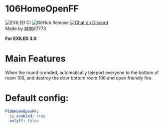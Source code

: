 # 106HomeOpenFF
![EXILED CI](https://github.com/galaxy119/EXILED/workflows/EXILED%20CI/badge.svg?branch=2.0.0)
![GitHub Release](https://img.shields.io/github/release/TW527E/106HomeOpenFF/all.svg?style=flat)
<a href="https://discord.gg/JQcM2WwYfH">
  <img src="https://img.shields.io/discord/770662699239473162?logo=discord" alt="Chat on Discord">
</a><br>
Made by 誠誠#7773

**For EXILED 3.0**

# Main Features
When the round is ended, automatically teleport everyone to the bottom of room 106, and destroy the door bottom room 106 and open friendly fire.

# Default config:
```yaml
P106HomeOpenFF:
  is_enabled: true
  onlyff: false
```
